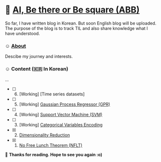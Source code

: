 # 🦷 [AI, Be there or Be square (ABB)](https://soyounson.github.io/)

So far, I have written blog in Korean. But soon English blog will be uploaded. The purpose of the blog is to track TIL and also share knowledge what I have understood. 


### ☺︎ [About](https://soyounson.github.io/about/)
Descibe my journey and interests. 

### ☺︎ Content (:kr: In Korean)
...
- [ ] 6. [Working] [Time series datasets]
- [ ] 5. [Working] [Gaussian Process Regressor (GPR)](https://soyounson.github.io/GPR/)
- [ ] 4. [Working] [Support Vector Machine (SVM)](https://soyounson.github.io/SVM/)
- [ ] 3. [Working] [Categorical Variables Encoding](https://soyounson.github.io/Encoding/)
- [x] 2. [Dimensionality Reduction](https://soyounson.github.io/DR/)
- [x] 1. [No Free Lunch Theorem (NFLT)](https://soyounson.github.io/NFLT/)


🌺 **Thanks for reading. Hope to see you again :o)**
